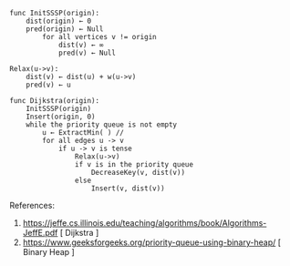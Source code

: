 ```
func InitSSSP(origin):
    dist(origin) ← 0
    pred(origin) ← Null
        for all vertices v != origin
            dist(v) ← ∞
            pred(v) ← Null

Relax(u->v):
    dist(v) ← dist(u) + w(u->v)
    pred(v) ← u

func Dijkstra(origin):
    InitSSSP(origin)
    Insert(origin, 0)
    while the priority queue is not empty
        u ← ExtractMin( ) //
        for all edges u -> v
            if u -> v is tense
                Relax(u->v)
                if v is in the priority queue
                    DecreaseKey(v, dist(v))
                else
                    Insert(v, dist(v))
```

References:
1. https://jeffe.cs.illinois.edu/teaching/algorithms/book/Algorithms-JeffE.pdf [ Dijkstra ]
1. https://www.geeksforgeeks.org/priority-queue-using-binary-heap/ [ Binary Heap ]